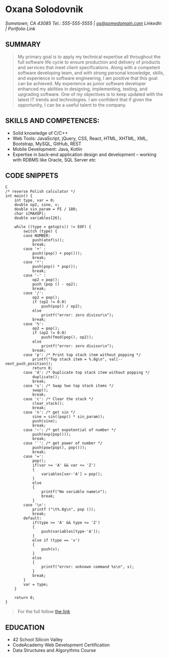 # **Oxana Solodovnik**
*Sometown, CA 43085*
*Tel.: 555-555-5555 | os@somedomain.com*
*LinkedIn | Portfolio Link*

## SUMMARY
> My primary goal is to apply my technical expertise all throughout the full software life cycle to ensure production and delivery of products and services that meet client specifications. Along with a competent software developing team, and with strong personal knowledge, skills, and experience in software engineering, I am positive that this goal can be achieved. My experience as junior software developer enhanced my abilities in designing, implementing, testing, and upgrading software. One of my objectives is to keep updated with the latest IT trends and technologies. I am confident that if given the opportunity, I can be a useful talent to the company.

## SKILLS AND COMPETENCES:
* Solid knowledge of C/C++
* Web Tools: JavaScript, jQuery, CSS, React, HTML, XHTML, XML, Bootstrap, MySQL, GitHub, REST
* Mobile Development: Java, Kotlin
* Expertise in back-end application design and development – working with RDBMS like Oracle, SQL Server etc

## CODE SNIPPETS

```
C
/* reverse Polish calculator */
int main() {
    int type, var = 0;
    double op2, sine, v; 
    double sin_param = PI / 180;
    char s[MAXOP];
    double variables[26];
    
    while ((type = getop(s)) != EOF) {
        switch (type) {
        case NUMBER:
            push(atof(s));
            break;
        case '+' :
            push((pop() + pop()));
            break;
        case '*':
            push(pop() * pop());
            break;
        case '-' :
            op2 = pop();
            push (pop () - op2);
            break;
        case '/':
            op2 = pop();
            if (op2 != 0.0)
                push(pop() / op2);
            else
                printf("error: zero divisor\n");
            break;
        case '%':
            op2 = pop();
            if (op2 != 0.0)
                push(fmod(pop(), op2));
            else
                printf("error: zero divisor\n");
            break;
        case 'p': /* Print top stack item without popping */
            printf("Top stack item = %.8g\n", val[--next_push_position]);
            return 0;
        case 'd': /* Duplicate top stack item without popping */
            duplicate();
            break;
        case 's': /* Swap two top stack items */
            swap();
            break;
        case 'c': /* Clear the stack */
            clear_stack();
            break;
        case 'n': /* get sin */
            sine = sin((pop() * sin_param));
            push(sine);
            break;
        case '~': /* get expotential of number */
            push(exp(pop()));
            break;
        case '`': /* get power of number */
            push(pow(pop(), pop()));
            break;
        case '=':
            pop();
            if(var >= 'A' && var <= 'Z')
            {
                variables[var-'A'] = pop();
            }
            else
            {
                printf("No variable name\n");
                break;
            }
        case '\n':
            printf ("\t%.8g\n", pop ());
            break;
        default:
            if(type >= 'A' && type <= 'Z')
            {
                push(variables[type-'A']);
            }
            else if (type == 'v')
            {
                push(v);
            }
            else
            {
                printf("error: unknown command %s\n", s);
            }
            break;
        }
        var = type;
    }

    return 0;
}
```
> For the full follow [the link](https://www.codepile.net/pile/j4GrQOoP)

## EDUCATION
* 42 School Silicon Valley
* CodeAcademy Web Development Certification
* Data Structures and Algorythms Course
